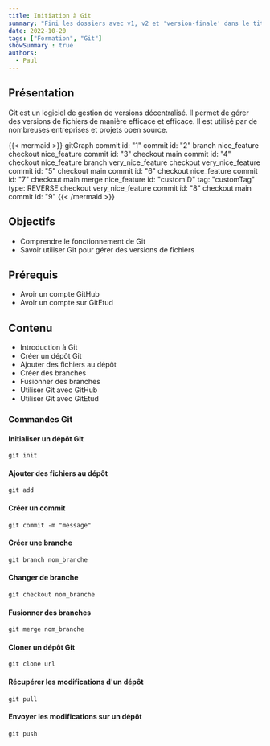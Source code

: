 ```yaml
---
title: Initiation à Git
summary: "Fini les dossiers avec v1, v2 et 'version-finale' dans le titr. Utilise Git pour gérer tes versions. :wink:"
date: 2022-10-20
tags: ["Formation", "Git"]
showSummary : true
authors:
  - Paul
---
```


## Présentation

Git est un logiciel de gestion de versions décentralisé. Il permet de gérer des versions de fichiers de manière efficace et efficace. Il est utilisé par de nombreuses entreprises et projets open source.

{{< mermaid >}}
gitGraph
    commit id: "1"
    commit id: "2"
    branch nice_feature
    checkout nice_feature
    commit id: "3"
    checkout main
    commit id: "4"
    checkout nice_feature
    branch very_nice_feature
    checkout very_nice_feature
    commit id: "5"
    checkout main
    commit id: "6"
    checkout nice_feature
    commit id: "7"
    checkout main
    merge nice_feature id: "customID" tag: "customTag" type: REVERSE
    checkout very_nice_feature
    commit id: "8"
    checkout main
    commit id: "9"
{{< /mermaid >}}

## Objectifs

* Comprendre le fonctionnement de Git
* Savoir utiliser Git pour gérer des versions de fichiers

## Prérequis

* Avoir un compte GitHub
* Avoir un compte sur GitEtud


## Contenu

* Introduction à Git
* Créer un dépôt Git
* Ajouter des fichiers au dépôt
* Créer des branches
* Fusionner des branches
* Utiliser Git avec GitHub
* Utiliser Git avec GitEtud


### Commandes Git

#### Initialiser un dépôt Git

```console
git init
```

#### Ajouter des fichiers au dépôt

```console
git add
```

#### Créer un commit

```console
git commit -m "message"
```

#### Créer une branche

```console
git branch nom_branche
```

#### Changer de branche

```console
git checkout nom_branche
```

#### Fusionner des branches

```console
git merge nom_branche
```

#### Cloner un dépôt Git

```console
git clone url
```

#### Récupérer les modifications d'un dépôt

```console
git pull
```

#### Envoyer les modifications sur un dépôt

```console
git push
```

